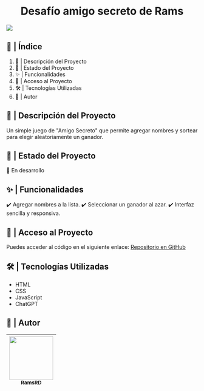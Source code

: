 <h1 align="center"> Desafío amigo secreto de Rams</h1>

<p align="left">
   <img src="https://img.shields.io/badge/STATUS-EN%20DESAROLLO-green">
   </p>

## 📌 | Índice
1. 📖 | Descripción del Proyecto  
2. 🚧 | Estado del Proyecto  
3. ✨ | Funcionalidades  
4. 🔗 | Acceso al Proyecto  
5. 🛠️ | Tecnologías Utilizadas  
6. 👤 | Autor 

## 📖 | Descripción del Proyecto  
Un simple juego de "Amigo Secreto" que permite agregar nombres y sortear para elegir aleatoriamente un ganador.  

## 🚧 | Estado del Proyecto  
🔨 En desarrollo  

## ✨ | Funcionalidades  
✔️ Agregar nombres a la lista. 
✔️ Seleccionar un ganador al azar.
✔️ Interfaz sencilla y responsiva.

## 🔗 | Acceso al Proyecto  
Puedes acceder al código en el siguiente enlace: [Repositorio en GitHub](https://github.com/RamsRD)  

## 🛠️ | Tecnologías Utilizadas  
- HTML  
- CSS  
- JavaScript  
- ChatGPT

## 👤 | Autor

|[<img src="https://avatars.githubusercontent.com/u/194618244?s" width=115><br><sub>RamsRD</sub>](https://github.com/RamsRD)|
| :---: |
